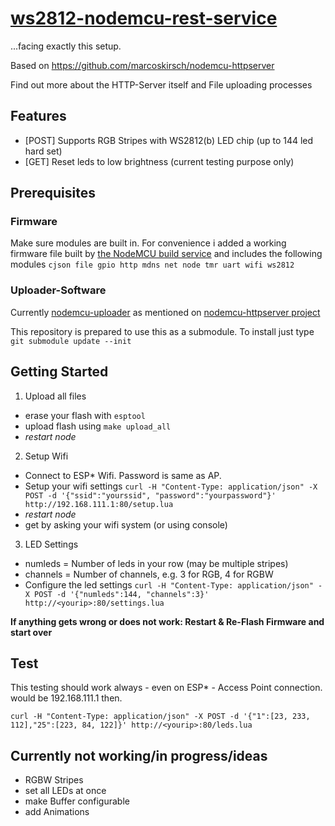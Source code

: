 # [ws2812-nodemcu-rest-service](https://github.com/computerlyrik/ws2812-nodemcu-rest-service)
...facing exactly this setup.

Based on https://github.com/marcoskirsch/nodemcu-httpserver

Find out more about the HTTP-Server itself and File uploading processes

## Features
- [POST] Supports RGB Stripes with WS2812(b) LED chip (up to 144 led hard set)
- [GET] Reset leds to low brightness (current testing purpose only)


## Prerequisites 

### Firmware

Make sure modules are built in.
For convenience i added a working firmware file built by [the NodeMCU build service](https://nodemcu-build.com/index.php)
and includes the following modules
`cjson file gpio http mdns net node tmr uart wifi ws2812`

### Uploader-Software

Currently [nodemcu-uploader](https://github.com/kmpm/nodemcu-uploader) as mentioned on [nodemcu-httpserver project](https://github.com/marcoskirsch/nodemcu-httpserver)

This repository is prepared to use this as a submodule. To install just type `git submodule update --init`

## Getting Started

1. Upload all files 
  * erase your flash with `esptool`
  * upload flash using `make upload_all`
  * *restart node*
2. Setup Wifi
  * Connect to ESP* Wifi. Password is same as AP.
  * Setup your wifi settings ```curl -H "Content-Type: application/json" -X POST -d '{"ssid":"yourssid", "password":"yourpassword"}' http://192.168.111.1:80/setup.lua```
  * *restart node*
  * get <yourip> by asking your wifi system (or using console)
3. LED Settings
  * numleds = Number of leds in your row (may be multiple stripes)
  * channels = Number of channels, e.g. 3 for RGB, 4 for RGBW
  * Configure the led settings ```curl -H "Content-Type: application/json" -X POST -d '{"numleds":144, "channels":3}' http://<yourip>:80/settings.lua```


**If anything gets wrong or does not work: Restart & Re-Flash Firmware and start over**

## Test
This testing should work always - even on ESP* - Access Point connection. <yourip> would be 192.168.111.1 then.

```
curl -H "Content-Type: application/json" -X POST -d '{"1":[23, 233, 112],"25":[223, 84, 122]}' http://<yourip>:80/leds.lua
```

## Currently not working/in progress/ideas

- RGBW Stripes
- set all LEDs at once
- make Buffer configurable
- add Animations


